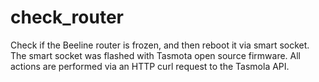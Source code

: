 # check_router
Check if the Beeline router is frozen, and then reboot it via smart socket.
The smart socket was flashed with Tasmota open source firmware. 
All actions are performed via an HTTP curl request to the Tasmola API.
